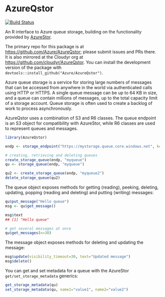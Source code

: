 # AzureQstor

[![Build Status](https://asiadatascience.visualstudio.com/AzureR/_apis/build/status/Azure.AzureQstor?branchName=master)](https://asiadatascience.visualstudio.com/AzureR/_build/latest?definitionId=18&branchName=master)

An R interface to Azure queue storage, building on the functionality provided by [AzureStor](https://github.com/Azure/AzureStor).

The primary repo for this package is at https://github.com/Azure/AzureQstor; please submit issues and PRs there. It is also mirrored at the Cloudyr org at https://github.com/cloudyr/AzureQstor. You can install the development version of the package with `devtools::install_github("Azure/AzureQstor")`.

Azure queue storage is a service for storing large numbers of messages that can be accessed from anywhere in the world via authenticated calls using HTTP or HTTPS. A single queue message can be up to 64 KB in size, and a queue can contain millions of messages, up to the total capacity limit of a storage account. Queue storage is often used to create a backlog of work to process asynchronously.

AzureQstor uses a combination of S3 and R6 classes. The queue endpoint is an S3 object for compatibility with AzureStor, while R6 classes are used to represent queues and messages.

```r
library(AzureQstor)

endp <- storage_endpoint("https://mystorage.queue.core.windows.net", key="access_key")

# creating, retrieving and deleting queues
create_storage_queue(endp, "myqueue")
qu <- storage_queue(endp, "myqueue")

qu2 <- create_storage_queue(endp, "myqueue2")
delete_storage_queue(qu2)
```

The queue object exposes methods for getting (reading), peeking, deleting, updating, popping (reading and deleting) and putting (writing) messages:

```r
qu$put_message("Hello queue")
msg <- qu$get_message()

msg$text
## [1] "Hello queue"

# get several messages at once
qu$get_messages(n=30)
```

The message object exposes methods for deleting and updating the message:

```r
msg$update(visibility_timeout=30, text="Updated message")
msg$delete()
```

You can get and set metadata for a queue with the AzureStor `get/set_storage_metadata` generics:

```r
get_storage_metadata(qu)
set_storage_metadata(qu, name1="value1", name2="value2")
```

